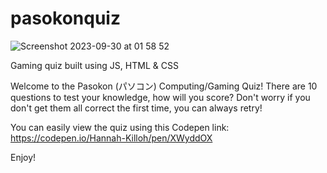 # pasokonquiz

![Screenshot 2023-09-30 at 01 58 52](https://github.com/hannahkilloh/pasokonquiz/assets/128159869/0cba10eb-f4ac-4777-91e5-137c0e463604)

Gaming quiz built using JS, HTML &amp; CSS

Welcome to the Pasokon (パソコン) Computing/Gaming Quiz! 
There are 10 questions to test your knowledge, how will you score? Don't worry if you don't get them all correct the first time, you can always retry! 

You can easily view the quiz using this Codepen link: https://codepen.io/Hannah-Killoh/pen/XWyddOX

Enjoy! 
